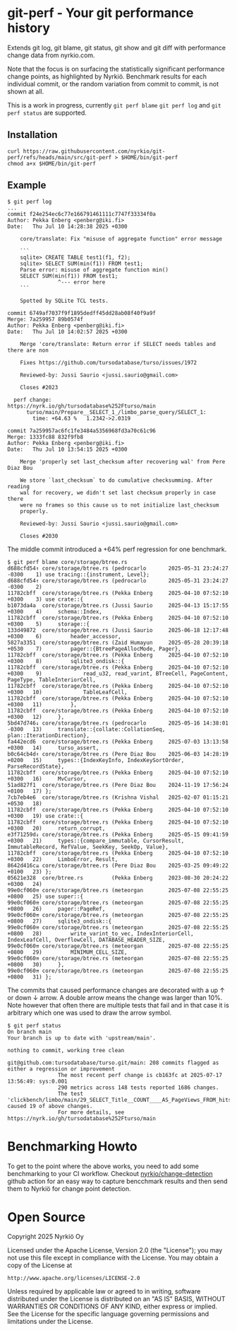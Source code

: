 # git-perf - Your git performance history

Extends git log, git blame, git status, git show and git diff with performance change data from nyrkio.com.

Note that the focus is on surfacing the statistically significant performance change points, as highlighted
by Nyrkiö. Benchmark results for each individual commit, or the random variation from commit to commit, is
not shown at all.

This is a work in progress, currently `git perf blame` `git perf log` and `git perf status` are supported.

## Installation

    curl https://raw.githubusercontent.com/nyrkio/git-perf/refs/heads/main/src/git-perf > $HOME/bin/git-perf
    chmod a+x $HOME/bin/git-perf



## Example

    $ git perf log
    ...
    commit f24e254ec6c77e166791461111c7747f33334f0a
    Author: Pekka Enberg <penberg@iki.fi>
    Date:   Thu Jul 10 14:28:38 2025 +0300

        core/translate: Fix "misuse of aggregate function" error message
        
        ```
        sqlite> CREATE TABLE test1(f1, f2);
        sqlite> SELECT SUM(min(f1)) FROM test1;
        Parse error: misuse of aggregate function min()
        SELECT SUM(min(f1)) FROM test1;
                    ^--- error here
        ```
        
        Spotted by SQLite TCL tests.

    commit 6749af7037f9f1895dedff45dd28ab08f40f9a9f
    Merge: 7a259957 89b0574f
    Author: Pekka Enberg <penberg@iki.fi>
    Date:   Thu Jul 10 14:02:57 2025 +0300

        Merge 'core/translate: Return error if SELECT needs tables and there are non
        
        Fixes https://github.com/tursodatabase/turso/issues/1972
        
        Reviewed-by: Jussi Saurio <jussi.saurio@gmail.com>
        
        Closes #2023

      perf change:           https://nyrk.io/gh/tursodatabase%252Fturso/main
          turso/main/Prepare__SELECT_1_/limbo_parse_query/SELECT_1:
            time: +64.63 %   1.2342->2.0319

    commit 7a259957ac6fc1fe3484a5356968fd3a70c61c96
    Merge: 1333fc88 832f9fb8
    Author: Pekka Enberg <penberg@iki.fi>
    Date:   Thu Jul 10 13:54:15 2025 +0300

        Merge 'properly set last_checksum after recovering wal' from Pere Diaz Bou
        
        We store `last_checksum` to do cumulative checksumming. After reading
        wal for recovery, we didn't set last checksum properly in case there
        were no frames so this cause us to not initialize last_checksum
        properly.
        
        Reviewed-by: Jussi Saurio <jussi.saurio@gmail.com>
        
        Closes #2030

The middle commit introduced a +64% perf regression for one benchmark.


    $ git perf blame core/storage/btree.rs
    d688cfd54↑ core/storage/btree.rs (pedrocarlo       2025-05-31 23:24:27 -0300    1) use tracing::{instrument, Level};
    d688cfd54↑ core/storage/btree.rs (pedrocarlo       2025-05-31 23:24:27 -0300    2) 
    11782cbff  core/storage/btree.rs (Pekka Enberg     2025-04-10 07:52:10 +0300    3) use crate::{
    b1073da4a  core/storage/btree.rs (Jussi Saurio     2025-04-13 15:17:55 +0300    4)     schema::Index,
    11782cbff  core/storage/btree.rs (Pekka Enberg     2025-04-10 07:52:10 +0300    5)     storage::{
    133d49872  core/storage/btree.rs (Jussi Saurio     2025-06-18 12:17:48 +0300    6)         header_accessor,
    5827a3351  core/storage/btree.rs (Zaid Humayun     2025-05-28 20:39:18 +0530    7)         pager::{BtreePageAllocMode, Pager},
    11782cbff  core/storage/btree.rs (Pekka Enberg     2025-04-10 07:52:10 +0300    8)         sqlite3_ondisk::{
    11782cbff  core/storage/btree.rs (Pekka Enberg     2025-04-10 07:52:10 +0300    9)             read_u32, read_varint, BTreeCell, PageContent, PageType, TableInteriorCell,
    11782cbff  core/storage/btree.rs (Pekka Enberg     2025-04-10 07:52:10 +0300   10)             TableLeafCell,
    11782cbff  core/storage/btree.rs (Pekka Enberg     2025-04-10 07:52:10 +0300   11)         },
    11782cbff  core/storage/btree.rs (Pekka Enberg     2025-04-10 07:52:10 +0300   12)     },
    5bd47d746↓ core/storage/btree.rs (pedrocarlo       2025-05-16 14:38:01 -0300   13)     translate::{collate::CollationSeq, plan::IterationDirection},
    fa442ecd6  core/storage/btree.rs (Pekka Enberg     2025-07-03 13:13:58 +0300   14)     turso_assert,
    b0c64cb4d↑ core/storage/btree.rs (Pere Diaz Bou    2025-06-03 14:28:19 +0200   15)     types::{IndexKeyInfo, IndexKeySortOrder, ParseRecordState},
    11782cbff  core/storage/btree.rs (Pekka Enberg     2025-04-10 07:52:10 +0300   16)     MvCursor,
    51ad827f1  core/storage/btree.rs (Pere Diaz Bou    2024-11-19 17:56:24 +0100   17) };
    7cb7eb4e6  core/storage/btree.rs (Krishna Vishal   2025-02-07 01:15:21 +0530   18) 
    11782cbff  core/storage/btree.rs (Pekka Enberg     2025-04-10 07:52:10 +0300   19) use crate::{
    11782cbff  core/storage/btree.rs (Pekka Enberg     2025-04-10 07:52:10 +0300   20)     return_corrupt,
    e3f71259d↓ core/storage/btree.rs (Pekka Enberg     2025-05-15 09:41:59 +0300   21)     types::{compare_immutable, CursorResult, ImmutableRecord, RefValue, SeekKey, SeekOp, Value},
    11782cbff  core/storage/btree.rs (Pekka Enberg     2025-04-10 07:52:10 +0300   22)     LimboError, Result,
    8642d416c⇊ core/storage/btree.rs (Pere Diaz Bou    2025-03-25 09:49:22 +0100   23) };
    05621e328  core/btree.rs         (Pekka Enberg     2023-08-30 20:24:22 +0300   24) 
    99e0cf060⇈ core/storage/btree.rs (meteorgan        2025-07-08 22:55:25 +0800   25) use super::{
    99e0cf060⇈ core/storage/btree.rs (meteorgan        2025-07-08 22:55:25 +0800   26)     pager::PageRef,
    99e0cf060⇈ core/storage/btree.rs (meteorgan        2025-07-08 22:55:25 +0800   27)     sqlite3_ondisk::{
    99e0cf060⇈ core/storage/btree.rs (meteorgan        2025-07-08 22:55:25 +0800   28)         write_varint_to_vec, IndexInteriorCell, IndexLeafCell, OverflowCell, DATABASE_HEADER_SIZE,
    99e0cf060⇈ core/storage/btree.rs (meteorgan        2025-07-08 22:55:25 +0800   29)         MINIMUM_CELL_SIZE,
    99e0cf060⇈ core/storage/btree.rs (meteorgan        2025-07-08 22:55:25 +0800   30)     },
    99e0cf060⇈ core/storage/btree.rs (meteorgan        2025-07-08 22:55:25 +0800   31) };

The commits that caused performance changes are decorated with a up ↑ or down ↓ arrow. A double arrow means the change was larger than 10%. Note however that often there are multiple tests that fail and in that case it is arbitrary which one was used to draw the arrow symbol.

    $ git perf status
    On branch main
    Your branch is up to date with 'upstream/main'.

    nothing to commit, working tree clean

    git@github.com:tursodatabase/turso.git/main: 208 commits flagged as either a regression or improvement
                    The most recent perf change is cb163fc at 2025-07-17 13:56:49: sys:0.001
                    290 metrics across 148 tests reported 1686 changes.
                    The test 'clickbench/limbo/main/29_SELECT_Title__COUNT____AS_PageViews_FROM_hits_W' caused 19 of above changes.
                    For more details, see https://nyrk.io/gh/tursodatabase%252Fturso/main

# Benchmarking Howto

To get to the point where the above works, you need to add some benchmarking to your CI workflow.
Checkout [nyrkio/change-detection](https://github.com/marketplace/actions/nyrkio-change-detection)
github action for an easy way to capture bencchmark results and then send them to Nyrkiö for change
point detection.


# Open Source

Copyright 2025 Nyrkiö Oy

Licensed under the Apache License, Version 2.0 (the "License");
you may not use this file except in compliance with the License.
You may obtain a copy of the License at

    http://www.apache.org/licenses/LICENSE-2.0

Unless required by applicable law or agreed to in writing, software
distributed under the License is distributed on an "AS IS" BASIS,
WITHOUT WARRANTIES OR CONDITIONS OF ANY KIND, either express or implied.
See the License for the specific language governing permissions and
limitations under the License.
